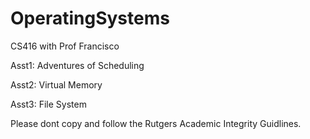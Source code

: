 # OperatingSystems
CS416 with Prof Francisco

Asst1: Adventures of Scheduling 

Asst2: Virtual Memory

Asst3: File System

Please dont copy and follow the Rutgers Academic Integrity Guidlines.

